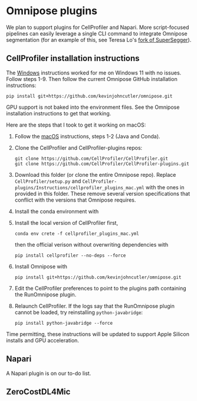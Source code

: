 # Omnipose plugins

We plan to support plugins for CellProfiler and Napari. More script-focused pipelines can easily leverage a single CLI command to integrate Omnipose segmentation (for an example of this, see Teresa Lo's [fork of SuperSegger](https://github.com/tlo-bot/supersegger-omnipose)). 

## CellProfiler installation instructions

The [Windows](https://github.com/CellProfiler/CellProfiler-plugins/blob/master/Instructions/Install_environment_instructions_windows.md) instructions worked for me on Windows 11 with no issues. Follow steps 1-9. Then follow the current Omnipose GitHub installation instructions:
```
pip install git+https://github.com/kevinjohncutler/omnipose.git
```
GPU support is not baked into the environment files. See the Omnipose installation instructions to get that working. 

Here are the steps that I took to get it working on macOS:
1. Follow the [macOS](https://github.com/CellProfiler/CellProfiler-plugins/blob/master/Instructions/Install_environment_instructions_mac.pdf) instructions, steps 1-2 (Java and Conda). 
2. Clone the CellProfiler and CellProfiler-plugins repos:

    ```
    git clone https://github.com/CellProfiler/CellProfiler.git
    git clone https://github.com/CellProfiler/CellProfiler-plugins.git
    ```
3. Download this folder (or clone the entire Omnipose repo). Replace `CellProfiler/setup.py` and `CellProfiler-plugins/Instructions/cellprofiler_plugins_mac.yml` with the ones in provided in this folder. These remove several version specifications that conflict with the versions that Omnipose requires. 
4. Install the conda environment with
5. Install the local version of CellProfiler first, 
    ```    
    conda env crete -f cellprofiler_plugins_mac.yml
    ```
    then the official verison without overwriting dependencies with 
    ```
    pip install cellprofiler --no-deps --force     
    ```
    
6. Install Omnipose with 
    ```
    pip install git+https://github.com/kevinjohncutler/omnipose.git
    ```
7. Edit the CellProfiler preferences to point to the plugins path containing the RunOmnipose plugin. 

8. Relaunch CellProfiler. If the logs say that the RunOmnipose plugin cannot be loaded, try reinstalling `python-javabridge`:
    ```
    pip install python-javabridge --force
    ```
    
Time permitting, these instructions will be updated to support Apple Silicon installs and GPU acceleration. 

## Napari

A Napari plugin is on our to-do list.

## ZeroCostDL4Mic 